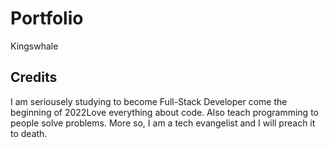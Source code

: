 # Portfolio
Kingswhale
## Credits
I am seriousely studying to become Full-Stack Developer come the beginning of 2022Love everything about code. Also teach programming to people solve problems.
More so, I am a tech evangelist and I will preach it to death.
